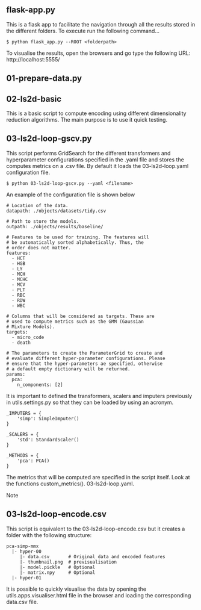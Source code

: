 
flask-app.py
------------

This is a flask app to facilitate the navigation through all the
results stored in the different folders. To execute run the 
following command...

```
$ python flask_app.py --ROOT <folderpath>
```

To visualise the results, open the browsers and go type the
following URL: http://localhost:5555/

01-prepare-data.py
------------------

02-ls2d-basic
-------------

This is a basic script to compute encoding using different 
dimensionality reduction algorithms. The main purpose is
to use it quick testing.


03-ls2d-loop-gscv.py
--------------------

This script performs GridSearch for the different transformers and hyperparameter
configurations specified in the .yaml file and stores the computes metrics on
a .csv file. By default it loads the 03-ls2d-loop.yaml configuration file.

```
$ python 03-ls2d-loop-gscv.py --yaml <filename>
```

An example of the configuration file is shown below

```
# Location of the data.
datapath: ./objects/datasets/tidy.csv

# Path to store the models.
outpath: ./objects/results/baseline/

# Features to be used for training. The features will
# be automatically sorted alphabetically. Thus, the
# order does not matter.
features:
  - HCT
  - HGB
  - LY
  - MCH
  - MCHC
  - MCV
  - PLT
  - RBC
  - RDW
  - WBC

# Columns that will be considered as targets. These are
# used to compute metrics such as the GMM (Gaussian
# Mixture Models).
targets:
  - micro_code
  - death

# The parameters to create the ParameterGrid to create and
# evaluate different hyper-parameter configurations. Please
# ensure that the hyper-parameters ae specified, otherwise
# a default empty dictionary will be returned.
params:
  pca:
    n_components: [2]
```

It is important to defined the transformers, scalers and 
imputers previously in utils.settings.py so that they can
be loaded by using an acronym.

```
_IMPUTERS = {
    'simp': SimpleImputer()
}

_SCALERS = {
    'std': StandardScaler()
}

_METHODS = {
    'pca': PCA()
}
```

The metrics that will be computed are specified in the 
script itself. Look at the functions custom_metrics().
03-ls2d-loop.yaml.

Note

03-ls2d-loop-encode.csv
-----------------------

This script is equivalent to the 03-ls2d-loop-encode.csv but
it creates a folder with the following structure:

```
pca-simp-mmx
  |- hyper-00
     |- data.csv       # Original data and encoded features
     |- thumbnail.png  # previsualisation
     |- model.pickle   # Optional
     |- matrix.npy     # Optional
  |- hyper-01
```

It is possible to quickly visualise the data by opening the
utils.apps.visualiser.html file in the browser and loading
the corresponding data.csv file.
